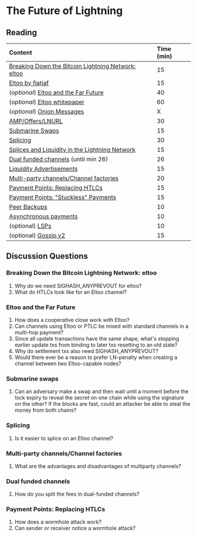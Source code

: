 # The Future of Lightning

## Reading

| Content | Time \(min\) |
| :--- | :--- |
| [Breaking Down the Bitcoin Lightning Network: eltoo](https://medium.com/@brandonarvanaghi/breaking-down-the-bitcoin-lightning-network-eltoo-c48554f5ae02) | 15 |
| [Eltoo by fiatjaf](https://fiatjaf.com/ffdfe772.html) | 15 |
| \(_optional_\) [Eltoo and the Far Future](https://btctranscripts.com/chaincode-labs/chaincode-residency/2019-06-25-christian-decker-eltoo/) | 40 |
| \(_optional_\) [Eltoo whitepaper]( https://blockstream.com/eltoo.pdf) | 60 |
| \(_optional_\) [Onion Messages](https://github.com/lightning/bolts/pull/759) | X |
| [AMP/Offers/LNURL](https://vimeo.com/703262308) | 30 |
| [Submarine Swaps](https://blog.muun.com/a-closer-look-at-submarine-swaps-in-the-lightning-network/) | 15 |
| [Splicing](https://btctranscripts.com/chaincode-labs/chaincode-residency/2019-06-26-rene-pickhardt-splicing/) | 30 |
| [Splices and Liquidity in the Lightning Network](https://blog.muun.com/splices-and-liquidity-in-the-lightning-network/) | 15 |
| [Dual funded channels](https://btctranscripts.com/c-lightning/dual-funded-channels/) (until min 26) | 26 |
| [Liquidity Advertisements](https://medium.com/blockstream/lightnings-missing-piece-a-decentralized-liquidity-market-a0bb47534a4f) | 15 |
| [Multi-party channels/Channel factories](https://btctranscripts.com/chaincode-labs/chaincode-residency/2019-06-28-christian-decker-multiparty-channels/) | 20 |
| [Payment Points: Replacing HTLCs](https://suredbits.com/payment-points-part-1/) | 15 |
| [Payment Points: "Stuckless" Payments](https://suredbits.com/payment-points-part-2-stuckless-payments/) | 15 |
| [Peer Backups](https://medium.com/@ACINQ/phoenix-wallet-part-3-backup-f63a9470d4e7) | 10 |
| [Asynchronous payments](https://gist.github.com/remyers/e0d2bedb7bc87371d1bdbbb6fff2edd1) | 10 |
| \(optional\) [LSPs](https://github.com/BitcoinAndLightningLayerSpecs/lsp)| 10 |
| \(optional\) [Gossip v2](https://lists.linuxfoundation.org/pipermail/lightning-dev/2022-February/003470.html) | 15 |

## Discussion Questions

### Breaking Down the Bitcoin Lightning Network: eltoo

1. Why do we need SIGHASH\_ANYPREVOUT for eltoo?
2. What do HTLCs look like for an Eltoo channel?

### Eltoo and the Far Future

1. How does a cooperative close work with Eltoo?
2. Can channels using Eltoo or PTLC be mixed with standard channels in a multi-hop payment?
3. Since all update transactions have the same shape, what's stopping earlier update txs from binding to later txs resetting to an old state?
4. Why do settlement txs also need SIGHASH\_ANYPREVOUT?
5. Would there ever be a reason to prefer LN-penalty when creating a channel between two Eltoo-capable nodes?

### Submarine swaps

1. Can an adversary make a swap and then wait until a moment before the lock expiry to reveal the secret on one chain while using the signature on the other? If the blocks are fast, could an attacker be able to steal the money from both chains?

### Splicing

1. Is it easier to splice on an Eltoo channel?

### Multi-party channels/Channel factories

1. What are the advantages and disadvantages of multiparty channels?

### Dual funded channels

1. How do you split the fees in dual-funded channels?

### Payment Points: Replacing HTLCs

1. How does a wormhole attack work?
2. Can sender or receiver notice a wormhole attack?
